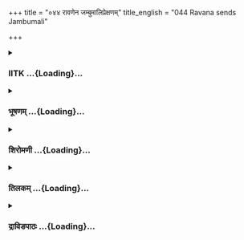 +++
title = "०४४ रावणेन जम्बुमालिप्रेक्षणम्"
title_english = "044 Ravana sends Jambumali"

+++
<div caption="श्रीराम-हरिसीताराममूर्ति-घनपाठिभ्यां वचनम्" class="audioEmbed" src="https://archive.org/download/Ramayana-recitation-Sriram-harisItArAmamUrti-Ghanapaati-v2/Kanda_5/Kanda_5_SK-044-Ravana_sends_Jambumali.mp3"></div>

<div class="js_include collapsed" newlevelforh1="3" title="IITK" unfilled url="/purANam/rAmAyaNam/audIchya-pAThaH/iitk/5_sundarakANDam/06-vana-nAshaH/044_rAvaNena_jambumAliprexaNam.md">
<details><summary><h3>IITK ...{Loading}...</h3></summary>

Killing of Jambumali by Hanuman



#### श्लोकः
##### मूलम्
सन्दिष्टो राक्षसेन्द्रेण प्रहस्तस्य सुतो बली।  
जम्बुमाली महादंष्ट्रो निर्जगाम धनुर्धरः॥5.44.1॥  
रक्तमाल्याम्बरधरस्स्रग्वी रुचिरकुण्डलः।  
महान्विवृत्तनयनश्चण्डस्समरदुर्जयः॥5.44.2॥  
धनुश्शक्रधनुः प्रख्यं महद्रुचिरसायकम्।  
विष्फारयाणो वेगेन वज्राशनिसमस्वनम्॥5.44.3॥

##### शब्दार्थः
महादंष्ट्रः one with big front teeth, धनुर्धरः bow in hand, रक्तमाल्याम्बरधरः adorned with a garland of red flowers and red clothes, स्रग्वी wearing a chaplet, रुचिरकुण्डलः with beautiful earrings, महान् great, विवृत्तनयनः who had big round eyes, चण्डः fierce, समरदुर्जयः  invincible in war, बली mighty, प्रहस्तस्य सुतः son of Prahasta,जम्बुमाली Jambumali,राक्षसेन्द्रेण by the demon king, सन्दिष्टः commanded, महत् huge, रुचिरसायकम् who had radiant arrows, वज्राशनिसमस्वनम् making sounds like thunderbolt, शक्रधनुःप्रख्यम् like Indra's splendid bow (a rainbow), धनुः bow, वेगेन very swiftly, विष्फारयाणः as if thundering, निर्जगाम went out.

##### आङ्ग्लानुवादः
Commanded  by the demon king, Jambumali the invincible son of Prahasta, who had large teeth in front, big rolling eyes, red flower garland, red robes and a chaplet with beautiful earrings. He went round twanging his producing thunderous sound. His arrows were huge, shining and beautiful.



#### श्लोकः
##### मूलम्
तस्य विष्फारघोषेण धनुषो महता दिशः।  
प्रदिशश्च नभश्चैव सहसा समपूर्यत॥5.44.4॥

##### शब्दार्थः
तस्य his, धनुषः bow's, महता by the huge, विष्फारघोषेण by the twang, दिशः all directions,  
प्रदिशश्चैव and intermediate directions, नभश्चैव heavens also, सहसा at once, समपूर्यत were filled.

##### आङ्ग्लानुवादः
All directions including the intermediate directions and the sky were filled with that loud sound produced by his twang.



#### श्लोकः
##### मूलम्
रथेन खरयुक्तेन तमागतमुदीक्ष्य सः।  
हनुमान्वेगसम्पन्नो जहर्ष च ननाद च॥5.44.5॥

##### शब्दार्थः
खरयुक्तेन drawn by donkeys, रथेन by the chariot, आगतम् reached, तम् him, उदीक्षय after seeing, सः हनुमान् that Hanuman, वेगसम्पन्नः who was endowed with speed, जहर्ष च felt glad, ननाद च and made a loud noise.

##### आङ्ग्लानुवादः
Seeing him coming in a chariot drawn by donkeys, Hanuman who was swift to act was glad (to have an opportunity to fight) and made a loud noise.



#### श्लोकः
##### मूलम्
तं तोरणविटङ्कस्थं हनुमन्तं महाकपिम्।  
जम्बुमाली महाबाहुर्विव्याध निशितैश्शरैः॥5.44.6॥

##### शब्दार्थः
महाबाहुः strongarmed one, जम्बुमाली Jambumali, तोरणविटङ्कस्थम् who stood on top of the exit archway, महाकपिम् great monkey, तं हनुमन्तम् that Hanuman, निशितैः with sharp, शरैः with arrows, विव्याध hit hard.

##### आङ्ग्लानुवादः
Strongarmed Jambumali with his sharp arrows hit great Hanuman who stood on top of the exit archway.



#### श्लोकः
##### मूलम्
अर्धचन्द्रेण वदने शिरस्येकेन कर्णिना।  
बाह्वोर्विव्याध नाराचैर्दशभिस्तं कपीश्वरम्॥5.44.7॥

##### शब्दार्थः
अर्धचन्द्रेण with a crescentshaped arrow, वदने on the face, एकेन with one, कर्णिना ear shaped arrow, शिरसि on the head, दशभिः ten, नाराचैः iron arrows, बाह्वोः into the arms, तं कपीश्वरम् that lord of monkeys, विव्याध hit.

##### आङ्ग्लानुवादः
Jambumali released a crescentshaped arrow on the face, one earshaped (barbed) arrow on the head and ten iron arrows into the arms of the lord of monkeys.



#### श्लोकः
##### मूलम्
तस्य तच्छुशुभे ताम्रं शरेणाभिहतं मुखम्।  
शरदीवाम्बुजं फुल्लं विद्धं भास्कररश्मिना॥5.44.8॥

##### शब्दार्थः
शरेण by an arrow, अभिहतम् struck, ताम्रम् reddish, तत् his, मुखम् face, शरदि in autumn, भास्करश्मिना with Sun's radiance, विद्धम् hit, फुल्लम् blown, अम्बुजमिव like a lotus, शुशुभे appeared.

##### आङ्ग्लानुवादः
His red face struck by an arrow appeared like a fullblown lotus in autumn season hit  by  the rays of the Sun.



#### श्लोकः
##### मूलम्
तत्तस्य रक्तं रक्तेन रञ्जितं शुशुभे मुखम्।  
यथाकाशे महापद्मं सिक्तं चन्दनबिन्दुभिः॥5.44.9॥

##### शब्दार्थः
रक्तेन by blood, रञ्जितम् glowing, रक्तम् red, तस्य his, तत् that, मुखम् face, चन्दनबिन्दुभिः with sandal drops, सिक्तम् sprinkled, आकाशे in the sky, महापद्मं यथा like a great lotus, शुशुभे looked bright.

##### आङ्ग्लानुवादः
His red face  stained with blood was glowing bright like red lotus in the sky sprinkled with drops of red sandal.



#### श्लोकः
##### मूलम्
चुकोप बाणाभिहतो राक्षसस्य महाकपिः।  
ततः पार्श्वेऽतिविपुलां ददर्श महतीं शिलाम्॥5.44.10॥

##### शब्दार्थः
बाणाभिहतः struck by the shafts, महाकपिः great monkey, राक्षसस्य of the demon, चुकोप enraged, ततः then, पार्श्वे lying beside, अतिविपुलाम् huge, महतीम् on the ground, शिलाम् rock, ददर्श he saw.

##### आङ्ग्लानुवादः
Struck by the shafts of the ogre, the great monkey was enraged and happened to see  
a huge,  heavy rock lying beside him on the ground.



#### श्लोकः
##### मूलम्
तरसा तां समुत्पाट्य चिक्षेप बलवद्भली।  
तां शरैर्दशभिः क्रुद्धस्ताडयामास राक्षसः॥5.44.11॥

##### शब्दार्थः
बली a powerful one, ताम् that boulder, तरसा with vehemence, समुत्पाट्य having lifted, बलवत् with his strength, चिक्षेप hurled, राक्षसः giant, क्रुद्धः angrily, ताम् that rock, दशभिः with ten, शरैः with arrows, ताडयामास smashed.

##### आङ्ग्लानुवादः
Powerful Hanuman with all vehemence lifted the rock and hurled it at the giant which he angrily smashed with ten arrows.



#### श्लोकः
##### मूलम्
विपन्नं कर्म तद्दृष्ट्वा हनुमांश्चण्डविक्रमः।  
सालं विपुलमुत्पाट्य भ्रामयामास वीर्यवान्॥5.44.12॥

##### शब्दार्थः
चण्डविक्रमः who had fierce power, वीर्यवान् a warrior, हनुमान् Hanuman, तत् that कर्म action, विपन्नम् failed, दृष्ट्वा seeing, विपुलम् huge, सालम् sala tree, उत्पाट्य pulled out, भ्रामयामास whirled.

##### आङ्ग्लानुवादः
Hanuman, a strong, powerful and fierce warrior pulled out a sala tree and whirled it. Seeing that his attempt has failed.



#### श्लोकः
##### मूलम्
भ्रामयन्तं कपिं दृष्ट्वा सालवृक्षं महाबलम्।  
चिक्षेप सुबहून्बाणान्जम्बुमाली महाबलः॥5.44.13॥

##### शब्दार्थः
महाबलः mighty, जम्बुमाली Jambumali, सालवृक्षम् sala tree, भ्रामयन्तम् after whirling, महाबलम् mighty, कपिम् monkey, दृष्ट्वा after seeing, सुबहून् many, बाणान् arrows, चिक्षेप fired.

##### आङ्ग्लानुवादः
Gigantic Jambumali seeing the mighty Hanuman whirling the sala tree fired many arrows at him.



#### श्लोकः
##### मूलम्
सालं चतुर्भिश्चिच्छेद वानरं पञ्चभिर्भुजे।  
उरस्येकेन बाणेन दशभिस्तु स्तनान्तरे॥5.44.14॥

##### शब्दार्थः
सालम् sala tree, चतुर्भिः with four, चिच्छेद cut off, वानरम् vanara, पञ्चभिः with five, भुजे on his arm, उरसि on his chest, एकेन बाणेन with one arrow, स्तनान्तरे in the hollow of the chest, दशभिः with ten.

##### आङ्ग्लानुवादः
He struck the sala tree with four arows, the arm of Hanuman with five arrows, chest with one, the hollow of the chest with ten more arrows.



#### श्लोकः
##### मूलम्
स शरैः पूरिततनुः क्रोधेन महता वृतः।  
तमेव परिघं गृह्य भ्रामयामास वेगितः॥5.44.15॥

##### शब्दार्थः
शरैः arrows, पूरिततनुः the body was filled, सः that, महता intense, क्रोधेन with anger, वृतः endowed, वेगितः speedily, तं परिघमेव the same iron spear, गृह्य seized, भ्रामयामास started whirling.

##### आङ्ग्लानुवादः
Hanuman filled with arrows all over his body, seized an iron spear (which he made use of in the initial battle) and impetuously spun it in  intense anger.



#### श्लोकः
##### मूलम्
अतिवेगोऽतिवेगेन भ्रामयित्वा बलोत्कटः।  
परिघं पातयामास जम्बुमालेर्महोरसि॥5.44.16॥

##### शब्दार्थः
बलोत्कटः of immeasurable strength, अतिवेगः a hero of great speed, परिघम् iron spear, अतिवेगेन with great speed, भ्रामयित्वा after turning round and round, जम्बुमालेः on Jambumali, महोरसि on the broad chest, पातयामास hurled.

##### आङ्ग्लानुवादः
Hanuman of immeasurable strength hurled the iron spear after turning it round and round at high speed on the broad chest of Jambumali.



#### श्लोकः
##### मूलम्
तस्य चैव शिरो नास्ति न बाहू न च जानुनी।  
न धनुर्न रथो नाश्वास्तत्रादृश्यन्त नेषवः॥5.44.17॥

##### शब्दार्थः
तत्र there, तस्य his, शिरः चैव even head, नास्ति not there, बाहू shoulders, न not, जानुनी knees, न not, धनुः bow, न not, रथः chariot, न not, अश्वाः donkeys, horses, नादृश्यन्तः not there to discern, इषवः न nothing was seen.

##### आङ्ग्लानुवादः
Neither his head could be discerned nor his arms, knees, nor bow, chariot nor donkeys. Nothing was seen.



#### श्लोकः
##### मूलम्
स हतस्सहसा तेन जम्बुमाली महाबलः।  
पपात निहतो भूमौ चूर्णिताङ्गविभूषणः॥5.44.18॥

##### शब्दार्थः
तेन by that blow, हतः killed, महाबलः mighty, जम्बुमाली Jambumali, सहसा inconsiderately, निहतः having been killed, चूर्णिताङ्गविभूषणः with his ornaments reduced to powder, भूमौ on the floor, पपात fell down.

##### आङ्ग्लानुवादः
Mighty Jambumali killed  by that blow dropped down dead at once with his ornaments reduced to powder.



#### श्लोकः
##### मूलम्
जम्बुमालिं च निहतं किङ्करांश्च महाबलान्।  
चुक्रोध रावणश्शुत्वा कोपसंरक्तलोचनः॥5.44.19॥

##### शब्दार्थः
रावणः Ravana, जम्बुमालिं च even Jambumali, निहतम् being klled, महाबलान् of great strength, किंकरांश्च and kinkaras also, श्रुत्वा hearing, कोपसंरक्तलोचनः bloodshot eyes, चुक्रोध got enraged.

##### आङ्ग्लानुवादः
Ravana's eyes became bloodshot in anger when he heard about the death of Jambumali and of the strong army of kinkaras.



#### श्लोकः
##### मूलम्
स रोषसंवर्तितताम्रलोचनः प्रहस्तपुत्त्रे निहते महाबले।  
अमात्यपुत्त्रानतिवीर्यविक्रमान् समादिदेशाशु निशाचरेश्वरः॥5.44.20॥

##### शब्दार्थः
महाबले who had great strength, प्रहस्तपुत्त्रे Prahasta's son, निहते killed, सः निशाचरेश्वरः demon king, रोषसंवर्तितताम्रलोचनः his eyes red and rolling in anger, आशु quickly, अतिवीर्यविक्रमान् highly valiant wariors, अमात्यपुत्रान् sons of ministers, समादिदेश commanded.

##### आङ्ग्लानुवादः
When the mighty son of Prahasta was killed, infuriated Ravana, his eyes red and rolling, commanded the highly valiant sons of ministers.  

#### समाप्तिः
 श्रीमद्रामायणे वाल्मीकीय आदिकाव्ये सुन्दरकाण्डे चतुश्चत्वारिंशस्सर्गः॥  
Thus ends the fortyfourth sarga of Sundarakanda of the holy Ramayana, the first epic composed by sage Valmiki.

</details>
</div>
<div class="js_include collapsed" newlevelforh1="3" title="भूषणम्" unfilled url="/purANam/rAmAyaNam/audIchya-pAThaH/TIkA/bhUShaNa_iitk/5_sundarakANDam/06-vana-nAshaH/044_rAvaNena_jambumAliprexaNam.md">
<details><summary><h3>भूषणम् ...{Loading}...</h3></summary>



सन्दिष्टो राक्षसेन्द्रेण प्रहस्तस्य सुतो बली ।  

जम्बुमाली महादंष्ट्रो निर्जगाम धनुर्धरः  ॥  ५।४४।१ ॥   

संदिष्ट इत्यादि  ॥  ५।४४।१ ॥   

  

रक्तमाल्याम्बरधरः स्रग्वी रुचिरगुण्डलः ।  

महान् विवृत्तनयनश्चण्डः समरदुर्जयः  ॥  ५।४४।२ ॥   

विवृत्तनयनः मण्डलीकृतनयनः  ॥  ५।४४।२ ॥   

  

धनुः शक्रधनुः प्रख्यं महद्रुचिरसायकम् ।  

विस्फारयानो वेगेन वज्राशनिसमस्वनम्  ॥  ५।४४।३ ॥   

रुचिरसायकं रुचिरसायकार्हम् । विस्फारयानः विस्फारयमाणः, ज्याकर्षणं
कुर्वन्नित्यर्थः । वज्राशनिसमस्वनमिति विस्फारणक्रियाविशेषणम्  ॥ 
५।४४।३ ॥   

  

तस्य विस्फारघोषेण धनुषो महता दिशः ।  

प्रदिशश्च नभश्चैव सहसा समपूर्यत  ॥  ५।४४।४ ॥   

रथेन खरयुक्तेन तमागतमुदीक्ष्य सः ।  

हनुमान् वेगसम्पन्नौ जहर्ष च ननाद च  ॥  ५।४४।५ ॥   

तस्येति । नभस्समपूर्यत, दिशः प्रदिशश्च समपूर्यन्तेति विपरिणामेनानुषङ्गः
 ॥  ५।४४।४५ ॥   

  

तं तोरणविटङ्कस्थं हनुमन्तं महाकिपम् ।  

जम्बुमाली महाबाहुर्विव्याध निशितैः शरैः  ॥  ५।४४।६ ॥   

तोरणविटङ्कं तोरणस्य कपोतपालिका । "कपोतपालिकायां तु विटङ्कं पुन्नपुंसकम्"
इत्यमरः । स्तम्भोपरि तिर्यङ्निहितदार्वित्यर्थः  ॥  ५।४४।६ ॥   

  

अर्धचन्द्रेण वदने शिरस्येकेन कर्णिना ।  

बाह्वोर्विव्याध नाराचैर्दशभिस्तं कपीश्वरम्  ॥  ५।४४।७ ॥   

एकेनेत्येतदर्धचन्द्रस्यापि विशेषणम् । अर्धचन्द्राकाराग्रशरेणेत्यर्थः ।
कर्णिना कर्णवच्छरेण  ॥  ५।४४।७ ॥   

  

तस्य तच्छुशुभे ताम्रं शरेणाभिहतं मुखम् ।  

शरदीवाम्बुजं फुल्लं विद्धं भास्कररश्मिना  ॥  ५।४४।८ ॥   

अम्बुजं रक्तपद्मम् । भास्कररश्मिना विद्धम् अत एव फुल्लमित्यर्थः  ॥ 
५।४४।८ ॥   

  

तत्तस्य रक्तं रक्तेन ऱञ्जितं शुशुभे मुखम् ।  

यथा ऽ ऽकाशे महापद्मं सिक्तं चन्दनबिन्दुभिः  ॥  ५।४४।९ ॥   

रक्तं स्वत एव रक्तम् । रक्तेन शोणितेन । महापद्मं रक्तोत्पलम् ।
चन्दनबिन्दुभिः रक्तचन्दनबिन्दुभिः  ॥  ५।४४।९ ॥   

  

चुकोप बाणाभिहतो राक्षसस्य महाकपिः  ॥  ५।४४।१० ॥   

ततः पार्श्वे ऽतिविपुला ददर्श महतीं शिलाम् ।  

तरसा तां समुत्पाट्य चिक्षेप बलवद्बली ।  

तां शरैर्दशभिः क्रुद्धस्ताडयामास राक्षसः  ॥  ५।४४।११ ॥   

विपन्नं कर्म तद् दृष्ट्वा हनुमांश्चण्डविक्रमः ।  

सालं विपुलमुत्पाट्य भ्रामयामास वीर्यवान्  ॥  ५।४४।१२ ॥   

भ्रामयन्तं कपिं दृष्ट्वा सालवृक्षं महाबलम् ।  

चिक्षेप सुबहून् बाणान् जम्बुमाली महाबलः  ॥  ५।४४।१३ ॥   

चुकोपेत्यर्धम् । राक्षसस्य राक्षसविषये  ॥  ५।४४।१०१३ ॥   

  

सालं चतुर्भिश्चिच्छेद वानरं पञ्चभिर्भुजे ।  

उरस्येकेन बाणेन दशभिस्तु स्तनान्तरे  ॥  ५।४४।१४ ॥   

स शरैः पूरिततनुः क्रोधेन महता वृतः ।  

तमेव परिघं गृह्य भ्रामयामास वेगतः  ॥  ५।४४।१५ ॥   

अतिवेगो ऽतिवेगेन भ्रामयित्वा बलोत्कटः ।  

परिघं पातयामास जम्बुमालेर्महोरसि  ॥  ५।४४।१६ ॥   

सालमिति । प़ञ्चभिर्भुजे इत्यादौ विव्याधेत्यध्याहारः  ॥  ५।४४।१४१६ ॥   

  

तस्य चैव शिरो नास्ति न बाहू न च जानुनी ।  

न धनुर्न रथो नाश्वास्तत्रादृश्यन्त नेषवः  ॥  ५।४४।१७ ॥   

स हतस्तरसा तेन जम्बुमाली महाबलः ।  

पपात निहतो भूमौ चूर्णिताङ्गविभूषणः  ॥  ५।४४।१८ ॥   

जम्बुमालिं च निहतं किङ्करांश्च महाबलान् ।  

चुक्रोध रावणः श्रुत्वा कोपसंरक्तलोचनः  ॥  ५।४४।१९ ॥   

स रोषसंवर्तितताम्रलोचनः प्रहस्तपुत्रे निहते महाबले ।  

अमात्यपुत्रानतिवीर्यविक्रमान् समादिदेशाशु निशाचरेश्वरः  ॥  ५।४४।२० ॥   

इत्यार्षे श्रीरामायणे वाल्मीकीये आदिकाव्ये श्रीमत्सुन्दकाण्डे
चतुश्चत्वारिंशः सर्गः  ॥  ५।४४ ॥   

तस्य चैवेति । नाश्वा इति अश्वशब्देनात्र खरा उच्यन्ते । "रथेन खरयुक्तेन"
इति पूर्वमुक्तत्वात्  ॥  ५।४४।१७२० ॥   

इति श्रीगोविन्दराजविरचिते श्रीरामायणभूषणे श्रृङ्गारतिलकाख्याने
सुन्दरकाण्डव्याख्याने चतुश्चत्वारिंशः सर्गः  ॥  ५।४४ ॥   



</details>
</div>
<div class="js_include collapsed" newlevelforh1="3" title="शिरोमणी" unfilled url="/purANam/rAmAyaNam/audIchya-pAThaH/TIkA/shiromaNI_iitk/5_sundarakANDam/06-vana-nAshaH/044_rAvaNena_jambumAliprexaNam.md">
<details><summary><h3>शिरोमणी ...{Loading}...</h3></summary>



रावणप्रेषितप्रहस्तपुत्रवृत्तान्तमाह-- संदिष्ट इत्यादिभिः ।
राक्षसेन्द्रेण संदिष्टः रक्तमाल्याम्बरधरः रुचिराः सायका यस्मिन् तत्
शक्रधनुःप्रख्यं धनुर्विस्फारयाणः प्रहस्तस्य सुतो धनुर्धरो
ऽनेकधनुर्धरविशिष्टो जम्बुमाली निर्जगाम । श्लोकत्रयमेकान्वयि  ॥  ५।४४।१३
 ॥   

  

तस्येति । तस्य जम्बुमालिनो धनुषो महता विस्तारघोषेण दिक्प्रभृतिः समपूर्यत
। अन्यत्र वचनविपरिणामेनान्वयः  ॥  ५।४४।४  ॥   

  

रथेनेति । खरयुक्तेन रथेनागतं तं जम्बुमालिनमुदीक्ष्य स हनूमान् जहर्ष ननाद
च  ॥  ५।४४।५  ॥   

  

तमिति । तोरणविटङ्कस्थं तोरणविटङ्कः तोरणस्तम्भयोरुपरि
तिर्यक्प्रतिष्ठापितकपोतपालिकाकाष्ठं तत्स्थं हनूमन्तं निशितैः शरैः
जम्बुमाली विव्याध  ॥  ५।४४।६  ॥   

  

तदाकारमाह-- अर्धेति । अर्धचन्द्रेण अर्धचन्द्राकारशरविशेषेण वदने एकेन
कर्णिना अङ्कुशाकाराग्रभागकशरविशेषेण शिरसि दशभिर्नाराचैः
शरविशेषैर्बाह्वोः कपीश्वरं विव्याध  ॥  ५।४४।७  ॥   

  

तस्येति । शरेण अभिहतं तस्य हनूमतस्ताम्रं मुखं भास्कररश्मिना सूर्यकिरणेन
विद्धं विकाशितं फुल्लमम्बुजमिव शुशुभे  ॥  ५।४४।८  ॥   

  

तदेव भङ्ग्यन्तरेणाह तदिति । रक्तेन रुधिरेण रञ्जितम् अत एव रक्तमत्यरुणं
तस्य मुखं काञ्चनबिन्दुभिः सिक्तम् आकाशे महापद्ममिव शुशुभे  ॥  ५।४४।९  ॥   

  

चुकोपेति । राक्षसस्य बाणाभिहतो महाकपिः चुकोप पार्श्वे स्थितां अतिविपुलां
विशालां महतीं गुर्वीं शिलां ददर्श च  ॥  ५।४४।१०  ॥   

  

तरसेति । जववान् अतिवेगवान् स एव बलीति कर्मधारयः । तां शिलां समुत्पाट्य
चिक्षेप क्रुद्धो राक्षसः तां हनुमत्प्रक्षेपितशिलां दशभिः शरैस्ताडयामास
 ॥  ५।४४।११  ॥   

  

विपन्नमिति । चण्डविक्रमो हनूमान् विपन्नं विनष्टं कर्म स्वव्यापारं
दृष्ट्वा विपुलं बृहत् शालमुत्पाट्यभ्रामयामास  ॥  ५।४४।१२  ॥   

  

भ्रामयन्तमिति । शालवृक्षं भ्रामयंतं कपिं दृष्ट्वा सुबहून् बाणन् चिक्षेप
 ॥  ५।४४।१३  ॥   

  

तत्प्रकारमाह शालमिति । चतुर्भिः शालं चिच्छेद दशभिस्तु वानरं स्तनान्तरे
चिच्छेद  ॥  ५।४४।१४  ॥   

  

स इति । शरैः पूरिततनुः स हनूमान् तं पूर्वगृहीतं परिघं गृह्य गृहीत्वा
भ्रामयामास  ॥  ५।४४।१५  ॥   

  

अतीति । मदोत्कटो हनूमान् परिघं भ्रामयित्वा जम्बुमालेर्महोरसि पातयामास  ॥ 
५।४४।१६  ॥   

  

तस्येति । तस्य हनुमता हतस्य जम्बुमालेः शिरः प्रभृतयो नादृश्यन्त विनष्टा
इत्यर्थः  ॥  ५।४४।१७  ॥   

  

स इति । तेन हतो जम्बुमाली चूर्णिताङ्गो द्रुम इव भूमौ पपात  ॥  ५।४४।१८ ॥   

  

जम्बुमालिमिति । रावणः जम्बुमालिप्रभृतिं सुनिहतं श्रुत्वा चुक्रोध  ॥ 
५।४४।१९ ॥   

  

स इति । स रावणः प्रहस्तपुत्रे निहते सति अमात्यपुत्रान् समादिदेश  ॥ 
५।४४।२०  ॥   

  

इति श्रीमद्वाल्मीकीयरामायणव्याख्याने रामायणशिरोमणौ सुन्दरकाण्डे
चतुश्चत्वारिंशः सर्गः  ॥  ५।४४  ॥   

  



</details>
</div>
<div class="js_include collapsed" newlevelforh1="3" title="तिलकम्" unfilled url="/purANam/rAmAyaNam/audIchya-pAThaH/TIkA/tilaka_iitk/5_sundarakANDam/06-vana-nAshaH/044_rAvaNena_jambumAliprexaNam.md">
<details><summary><h3>तिलकम् ...{Loading}...</h3></summary>



अथ जम्बुमाल्यागमनं तद्वधश्च-- सन्दिष्ट इति  ॥  ५।४४।१,२  ॥   

  

धनुर्विस्फारयाणो विस्फारयमाणः विस्फारो ज्याघोषः  ॥  ५।४४।३  ॥   

  

समपूर्यत दिगादिसमुदायापेक्षमेकवचनम्  ॥  ५।४४।४  ॥   

  

जहर्ष स्वबलानुरूपशत्रुप्राप्त्या  ॥  ५।४४।५  ॥   

  

तोरणविटङ्कस्तोरणस्तम्भयोरुपरितिर्यक्प्रतिष्ठापितकपोतपालिकादारु  ॥  ५।४४।६
 ॥   

  

कर्ण्यङ्कुशाकाराग्रशरविशेषः  ॥  ५।४४।७  ॥   

  

अम्बुजं रक्ताम्बुजम्  ॥  ५।४४।८  ॥   

  

तत्तस्य रक्तम् । स्वत इति शेषः । रक्तेन क्षतजेन रञ्जितं मुखमाकाशे
काञ्चनबिन्दुभी रक्ताशोकपुष्परसबिन्दुभिः सिक्तं महापद्मं महत्तरं
रक्तपद्ममिवेत्यभूतोपमेयम् । अशोकः काञ्चनाह्वयः  ॥  ५।४४।९,१०  ॥   

  

ताडयामास बिभेद  ॥  ५।४४।११  ॥   

  

विपन्नं व्यर्थीकृतम्  ॥  ५।४४।१२१६  ॥   

  

नाश्वा रथेन खरयुक्तेनेत्युक्तेरश्वशब्देनात्र स्वरा उच्यन्ते  ॥  ५।४४।१७२०
 ॥   

  

इति श्रीरामाभिरामे श्रीरामीये रामायणतिलके वाल्मीकीय आदिकाव्ये
सुन्दरकाण्डे चतुश्चत्वारिंशः सर्गः  ॥  ५।४४  ॥   

  



</details>
</div>
<div class="js_include collapsed" newlevelforh1="3" title="द्राविडपाठः" unfilled url="/purANam/rAmAyaNam/drAviDapAThaH/5_sundarakANDam/06-vana-nAshaH/044_rAvaNena_jambumAliprexaNam.md">
<details><summary><h3>द्राविडपाठः ...{Loading}...</h3></summary>



  
सन्दिष्टो राक्षसेन्द्रेण प्रहस्तस्य सुतो बली।  
जम्बुमाली महादंष्ट्रो निर्जगाम धनुर्धरः ॥ 5.44.1 ॥   
रक्तमाल्याम्बरधरः स्रग्वी रुचिरगुण्डलः।  
महान् विवृत्तनयनश्चण्डः समरदुर्जयः ॥ 5.44.2 ॥   
धनुः शक्रधनुः प्रख्यं महद्रुचिरसायकम्।  
विस्फारयानो वेगेन वज्राशनिसमस्वनम् ॥ 5.44.3 ॥   
तस्य विस्फारघोषेण धनुषो महता दिशः।  
प्रदिशश्च नभश्चैव सहसा समपूर्यत ॥ 5.44.4 ॥   
रथेन खरयुक्तेन तमागतमुदीक्ष्य सः।  
हनुमान् वेगसम्पन्नौ जहर्ष च ननाद च ॥ 5.44.5 ॥   
तं तोरणविटङ्कस्थं हनुमन्तं महाकिपम्।  
जम्बुमाली महाबाहुर्विव्याध निशितैः शरैः ॥ 5.44.6 ॥   
अर्धचन्द्रेण वदने शिरस्येकेन कर्णिना।  
बाह्वोर्विव्याध नाराचैर्दशभिस्तं कपीश्वरम् ॥ 5.44.7 ॥   
तस्य तच्छुशुभे ताम्रं शरेणाभिहतं मुखम्।  
शरदीवाम्बुजं फुल्लं विद्धं भास्कररश्मिना ॥ 5.44.8 ॥   
तत्तस्य रक्तं रक्तेन रञ्जितं शुशुभे मुखम्।  
यथाऽऽकाशे महापद्मं सिक्तं चन्दनबिन्दुभिः ॥ 5.44.9 ॥   
चुकोप बाणाभिहतो राक्षसस्य महाकपिः ॥ 5.44.10 ॥   
तरसा तां समुत्पाट्य चिक्षेप बलवद्बली।  
तां शरैर्दशभिः क्रुद्धस्ताडयामास राक्षसः ॥ 5.44.11 ॥   
विपन्नं कर्म तद् दृष्ट्वा हनुमांश्चण्डविक्रमः।  
सालं विपुलमुत्पाट्य भ्रामयामास वीर्यवान् ॥ 5.44.12 ॥   
भ्रामयन्तं कपिं दृष्ट्वा सालवृक्षं महाबलम्।  
चिक्षेप सुबहून् बाणान् जम्बुमाली महाबलः ॥ 5.44.13 ॥   
सालं चतुर्भिश्चिच्छेद वानरं पञ्चभिर्भुजे।  
उरस्येकेन बाणेन दशभिस्तु स्तनान्तरे ॥ 5.44.14 ॥   
स शरैः पूरिततनुः क्रोधेन महता वृतः।  
तमेव परिघं गृह्य भ्रामयामास वेगतः ॥ 5.44.15 ॥   
अतिवेगोऽतिवेगेन भ्रामयित्वा बलोत्कटः।  
परिघं पातयामास जम्बुमालेर्महोरसि ॥ 5.44.16 ॥   
तस्य चैव शिरो नास्ति न बाहू न च जानुनी।  
न धनुर्न रथो नाश्वास्तत्रादृश्यन्त नेषवः ॥ 5.44.17 ॥   
स हतस्तरसा तेन जम्बुमाली महाबलः।  
पपात निहतो भूमौ चूर्णिताङ्गविभूषणः ॥ 5.44.18 ॥   
जम्बुमालिं च निहतं किङ्करांश्च महाबलान्।  
चुक्रोध रावणः श्रुत्वा कोपसंरक्तलोचनः ॥ 5.44.19 ॥   
स रोषसंवर्तितताम्रलोचनः प्रहस्तपुत्रे निहते महाबले।  
अमात्यपुत्रानतिवीर्यविक्रमान् समादिदेशाशु निशाचरेश्वरः ॥ 5.44.20 ॥   

</details>
</div>
